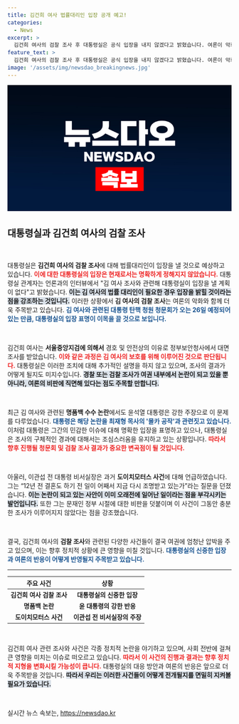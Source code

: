 ```yaml
---
title: 김건희 여사 법률대리인 입장 공개 예고!
categories:
  - News
excerpt: >
  김건희 여사의 검찰 조사 후 대통령실은 공식 입장을 내지 않겠다고 밝혔습니다. 여론이 악화되는 가운데, 여권 내부의 불만과 함께 오는 26일 청문회를 앞두고 김 여사와 관련된 논란이 증폭되고 있습니다. 클릭해 자세한 내용을 확인하세요!
feature_text: >
  김건희 여사의 검찰 조사 후 대통령실은 공식 입장을 내지 않겠다고 밝혔습니다. 여론이 악화되는 가운데, 여권 내부의 불만과 함께 오는 26일 청문회를 앞두고 김 여사와 관련된 논란이 증폭되고 있습니다. 클릭해 자세한 내용을 확인하세요!
image: '/assets/img/newsdao_breakingnews.jpg'
---
```


<p><img src="/assets/img/newsdao_breakingnews.jpg" alt="firstkoreanews 속보" /></p>

<h2 data-ke-size="size26">대통령실과 김건희 여사의 검찰 조사</h2>

<p data-ke-size="size16">&nbsp;</p>

<p>대통령실은 <strong>김건희 여사의 검찰 조사</strong>에 대해 법률대리인이 입장을 낼 것으로 예상하고 있습니다. <b><span style="color: #ee2323;">이에 대한 대통령실의 입장은 현재로서는 명확하게 정해지지 않았습니다.</span></b> 대통령실 관계자는 언론과의 인터뷰에서 "김 여사 조사와 관련해 대통령실이 입장을 낼 계획이 없다"고 밝혔습니다. <b><span style="background-color: #21538527;">이는 김 여사의 법률 대리인이 필요한 경우 입장을 밝힐 것이라는 점을 강조하는 것입니다.</span></b> 이러한 상황에서 <strong>김 여사의 검찰 조사</strong>는 여론의 악화와 함께 더욱 주목받고 있습니다. <b><span style="color: #1a5490;">김 여사와 관련된 대통령 탄핵 청원 청문회가 오는 26일 예정되어 있는 만큼, 대통령실의 입장 표명이 이목을 끌 것으로 보입니다.</span></b></p>

<p data-ke-size="size16">&nbsp;</p>

<p>김건희 여사는 <strong>서울중앙지검에 의해서</strong> 경호 및 안전상의 이유로 정부보안청사에서 대면조사를 받았습니다. <b><span style="color: #ee2323;">이와 같은 과정은 김 여사의 보호를 위해 이루어진 것으로 판단됩니다.</span></b> 대통령실은 이러한 조치에 대해 추가적인 설명을 하지 않고 있으며, 조사의 결과가 어떻게 될지도 미지수입니다. <b><span style="background-color: #21538527;">경찰 또는 검찰 조사가 여권 내부에서 논란이 되고 있을 뿐 아니라, 여론의 비판에 직면해 있다는 점도 주목할 만합니다.</span></b></p>

<p data-ke-size="size16">&nbsp;</p>

<p>최근 김 여사와 관련된 <strong>명품백 수수 논란</strong>에서도 윤석열 대통령은 강한 주장으로 이 문제를 다루었습니다. <b><span style="color: #1a5490;">대통령은 해당 논란을 최재형 목사의 '몰카 공작'과 관련짓고 있습니다.</span></b> 이처럼 대통령은 그간의 민감한 이슈에 대해 명확한 입장을 표명하고 있으나, 대통령실은 조사의 구체적인 경과에 대해서는 조심스러움을 유지하고 있는 상황입니다. <b><span style="color: #ee2323;">따라서 향후 진행될 청문회 및 검찰 조사 결과가 중요한 변곡점이 될 것입니다.</span></b></p>

<p data-ke-size="size16">&nbsp;</p>

<p>아울러, 이관섭 전 대통령 비서실장은 과거 <strong>도이치모터스 사건</strong>에 대해 언급하였습니다. 그는 “12년 전 결혼도 하기 전 일이 어째서 지금 다시 조명받고 있는가”라는 질문을 던졌습니다. <b><span style="background-color: #21538527;">이는 논란이 되고 있는 사안이 이미 오래전에 일어난 일이라는 점을 부각시키는 발언입니다.</span></b> 또한 그는 문재인 정부 시절에 대한 비판을 덧붙이며 이 사건이 그동안 충분한 조사가 이루어지지 않았다는 점을 강조했습니다. </p>

<p data-ke-size="size16">&nbsp;</p>

<p>결국, 김건희 여사의 <strong>검찰 조사</strong>와 관련된 다양한 사건들이 결국 여권에 엄청난 압박을 주고 있으며, 이는 향후 정치적 상황에 큰 영향을 미칠 것입니다. <b><span style="color: #1a5490;">대통령실의 신중한 입장과 여론의 반응이 어떻게 반영될지 주목받고 있습니다.</span></b> </p>

<hr>

<table style="width: 100%;">
<thead>
<tr>
<th style="text-align: center;">주요 사건</th>
<th style="text-align: center;">상황</th>
</tr>
</thead>
<tbody>
<tr>
<td style="text-align: center; height: 17px;"><b>김건희 여사 검찰 조사</b></td>
<td style="text-align: center; height: 17px;"><b>대통령실의 신중한 입장</b></td>
</tr>
<tr>
<td style="text-align: center; height: 17px;"><b>명품백 논란</b></td>
<td style="text-align: center; height: 17px;"><b>윤 대통령의 강한 반응</b></td>
</tr>
<tr>
<td style="text-align: center; height: 17px;"><b>도이치모터스 사건</b></td>
<td style="text-align: center; height: 17px;"><b>이관섭 전 비서실장의 주장</b></td>
</tr>
</tbody>
</table>

<p data-ke-size="size16">&nbsp;</p>

<p>김건희 여사 관련 조사와 사건은 각종 정치적 논란을 야기하고 있으며, 사회 전반에 걸쳐 큰 영향을 미치는 이슈로 떠오르고 있습니다. <b><span style="color: #ee2323;">따라서 이 사건의 진행과 결과는 향후 정치적 지형을 변화시킬 가능성이 큽니다.</span></b> 대통령실의 대응 방안과 여론의 반응은 앞으로 더욱 주목받을 것입니다. <b><span style="background-color: #21538527;">따라서 우리는 이러한 사건들이 어떻게 전개될지를 면밀히 지켜볼 필요가 있습니다.</span></b> </p>

<p data-ke-size="size16">&nbsp;</p>
실시간 뉴스 속보는, <a href="https://newsdao.kr" rel="dofollow">https://newsdao.kr</a>


